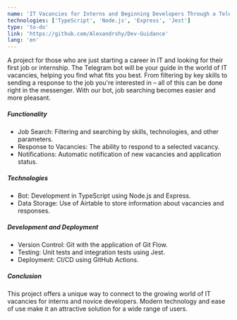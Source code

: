 ```yaml
---
name: 'IT Vacancies for Interns and Beginning Developers Through a Telegram Bot'
technologies: ['TypeScript', 'Node.js', 'Express', 'Jest']
type: 'to-do'
link: 'https://github.com/Alexandrshy/Dev-Guidance'
lang: 'en'
---
```


A project for those who are just starting a career in IT and looking for their first job or internship. The
Telegram bot will be your guide in the world of IT vacancies, helping you find what fits you best. From filtering
by key skills to sending a response to the job you're interested in – all of this can be done right in the messenger.
With our bot, job searching becomes easier and more pleasant.

##### Functionality

- Job Search: Filtering and searching by skills, technologies, and other parameters.
- Response to Vacancies: The ability to respond to a selected vacancy.
- Notifications: Automatic notification of new vacancies and application status.

##### Technologies

- Bot: Development in TypeScript using Node.js and Express.
- Data Storage: Use of Airtable to store information about vacancies and responses.

##### Development and Deployment

- Version Control: Git with the application of Git Flow.
- Testing: Unit tests and integration tests using Jest.
- Deployment: CI/CD using GitHub Actions.

##### Conclusion

This project offers a unique way to connect to the growing world of IT vacancies for interns and novice developers.
Modern technology and ease of use make it an attractive solution for a wide range of users.
